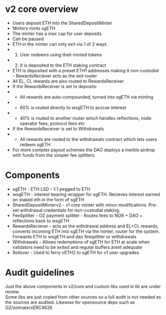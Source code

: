 # v2 core overview

- Users deposit ETH into the SharedDepositMinter
- Minters mints sgETH
- The minter has a max cap for user deposits
- Can be paused
- ETH in the minter can only exit via 1 of 2 ways
- 1. User redeems using their minted tokens
- 2. It is deposited to the ETH staking contract
- ETH is deposited with a preset ETH1 addresses making it non-custodial - RewardsReciever acts as the exit router
- All EL, CL rewards are also routed to RewardsReceiver
- If the RewardsReceiver is set to deposits:
- - All rewards are auto-compounded, turned into sgETH via minting
- - 60% is routed directly to wsgETH to accrue interest
- - 40% is routed to another router which handles reflections, node operator fees, protocol fees etc
- If the RewardsReceiver is set to Withdrawals
- - All rewards are routed to the withdrawals contract which lets users redeem sgETH
- For more complex payout schemes the DAO deploys a merkle airdrop with funds from the simpler fee splitters

# Components

- sgETH - ETH LSD - 1:1 pegged to ETH
- wsgETH - interest bearing wrapper for sgETH. Recieves interest earned on staked eth in the form of sgETH
- SharedDepositMinterv2 - v1 core minter with minor modifications. Pre-set withdrawal credentials for non-custodial staking.
- FeeSplitter - OZ payment splitter - Routes fees to NOR + DAO + reflections back to wsgETH
- RewardsReciever - acts as the withdrawal address and EL+CL rewards, converts incoming ETH into sgETH via the minter, router for the system. Forwards ETH to wsgETH and dao feesplitter or withdrawals
- Withdrawals - Allows redemptions of sgETH for ETH at scale when validators need to be exited and regular buffers arent adequate
- Rollover - Used to ferry vETH2 to sgETH for v1 user upgrades

# Audit guidelines

Just the above components in v2/core and custom libs used in lib are under review.  
Some libs are just copied from other sources so a full audit is not needed as the sources are audited. Likewise for opensource deps such as OZ/solmate/xERC4626
